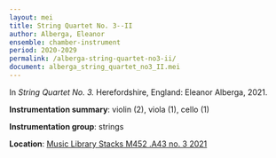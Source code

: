 ```yaml
---
layout: mei
title: String Quartet No. 3--II
author: Alberga, Eleanor
ensemble: chamber-instrument
period: 2020-2029
permalink: /alberga-string-quartet-no3-ii/
document: alberga_string_quartet_no3_II.mei
---
```


In *String Quartet No. 3.* Herefordshire, England: Eleanor Alberga, 2021.

**Instrumentation summary**: violin (2), viola (1), cello (1)

**Instrumentation group**: strings

**Location**: <a href="https://tufts.primo.exlibrisgroup.com/permalink/01TUN_INST/1kc9gia/alma991018616969403851" target="_blank">Music Library Stacks M452 .A43 no. 3 2021</a>

